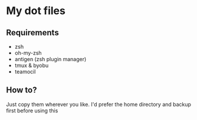 # My dot files

## Requirements

- zsh
- oh-my-zsh
- antigen (zsh plugin manager)
- tmux & byobu
- teamocil

## How to?

Just copy them wherever you like.
I'd prefer the home directory and backup first before using this
